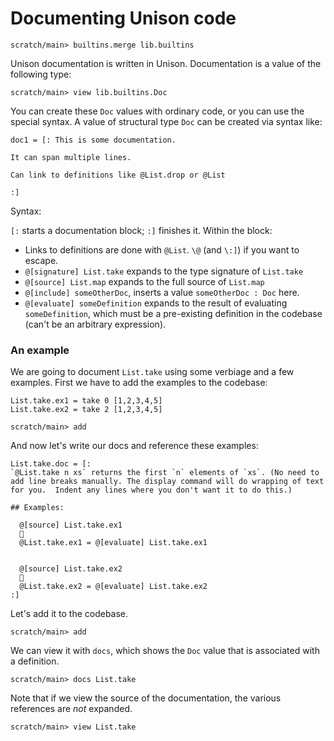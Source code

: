 # Documenting Unison code

```ucm:hide
scratch/main> builtins.merge lib.builtins
```

Unison documentation is written in Unison. Documentation is a value of the following type:

```ucm
scratch/main> view lib.builtins.Doc
```

You can create these `Doc` values with ordinary code, or you can use the special syntax. A value of structural type `Doc` can be created via syntax like:

```unison
doc1 = [: This is some documentation.

It can span multiple lines.

Can link to definitions like @List.drop or @List

:]
```

Syntax:

`[:` starts a documentation block; `:]` finishes it. Within the block:

* Links to definitions are done with `@List`. `\@` (and `\:]`) if you want to escape.
* `@[signature] List.take` expands to the type signature of `List.take`
* `@[source] List.map` expands to the full source of `List.map`
* `@[include] someOtherDoc`, inserts a value `someOtherDoc : Doc` here.
* `@[evaluate] someDefinition` expands to the result of evaluating `someDefinition`, which must be a pre-existing definition in the codebase (can't be an arbitrary expression).

### An example

We are going to document `List.take` using some verbiage and a few examples. First we have to add the examples to the codebase:

```unison
List.take.ex1 = take 0 [1,2,3,4,5]
List.take.ex2 = take 2 [1,2,3,4,5]
```

```ucm
scratch/main> add
```

And now let's write our docs and reference these examples:

```unison
List.take.doc = [:
`@List.take n xs` returns the first `n` elements of `xs`. (No need to add line breaks manually. The display command will do wrapping of text for you.  Indent any lines where you don't want it to do this.)

## Examples:

  @[source] List.take.ex1
  🔽
  @List.take.ex1 = @[evaluate] List.take.ex1


  @[source] List.take.ex2
  🔽
  @List.take.ex2 = @[evaluate] List.take.ex2
:]
```

Let's add it to the codebase.

```ucm
scratch/main> add
```

We can view it with `docs`, which shows the `Doc` value that is associated with a definition.

```ucm
scratch/main> docs List.take
```

Note that if we view the source of the documentation, the various references are *not* expanded.

```ucm
scratch/main> view List.take
```
